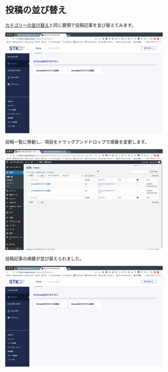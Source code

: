 # 投稿の並び替え

[カテゴリーの並び替え](kategornobie.md)と同じ要領で投稿記事を並び替えてみます。

![](../../.gitbook/assets/sukurnshotto-2018-06-29-181347.png)

投稿一覧に移動し、項目をドラッグアンドドロップで順番を変更します。

![](../../.gitbook/assets/2018-06-29-18.15.09.gif)

  
投稿記事の順番が並び替えられました。

![](../../.gitbook/assets/sukurnshotto-2018-06-29-181558.png)

